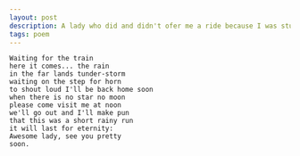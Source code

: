 ```yaml
---
layout: post
description: A lady who did and didn't ofer me a ride because I was stupborn to ride home on my bicicle.
tags: poem
---
```


    Waiting for the train
    here it comes... the rain
    in the far lands tunder-storm
    waiting on the step for horn
    to shout loud I'll be back home soon
    when there is no star no moon
    please come visit me at noon
    we'll go out and I'll make pun
    that this was a short rainy run
    it will last for eternity:
    Awesome lady, see you pretty
    soon.
